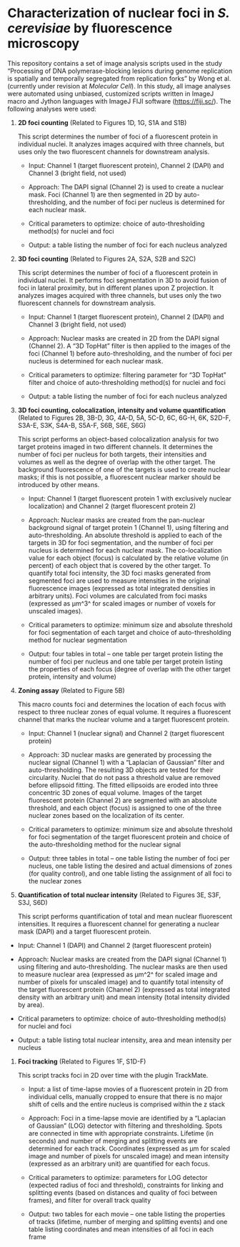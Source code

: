 # Characterization of nuclear foci in *S. cerevisiae* by fluorescence microscopy

This repository contains a set of image analysis scripts used in the
study “Processing of DNA polymerase-blocking lesions during genome
replication is spatially and temporally segregated from replication
forks” by Wong et al. (currently under revision at *Molecular Cell*). In
this study, all image analyses were automated using unbiased, customized
scripts written in ImageJ macro and Jython languages with ImageJ FIJI
software (<https://fiji.sc/>). The following analyses were used:

1.  **2D foci counting** (Related to Figures 1D, 1G, S1A and S1B)

    This script determines the number of foci of a fluorescent protein
    in individual nuclei. It analyzes images acquired with three
    channels, but uses only the two fluorescent channels for
    downstream analysis.

    -   Input: Channel 1 (target fluorescent protein), Channel 2 (DAPI) and
        Channel 3 (bright field, not used)

    -   Approach: The DAPI signal (Channel 2) is used to create a
        nuclear mask. Foci (Channel 1) are then segmented in 2D by
        auto-thresholding, and the number of foci per nucleus is determined
        for each nuclear mask.

    -   Critical parameters to optimize: choice of
        auto-thresholding method(s) for nuclei and foci

    -   Output: a table listing the number of foci for each nucleus analyzed

1.  **3D foci counting** (Related to Figures 2A, S2A, S2B and S2C)

    This script determines the number of foci of a fluorescent protein
    in individual nuclei. It performs foci segmentation in 3D to avoid
    fusion of foci in lateral proximity, but in different planes upon
    Z projection. It analyzes images acquired with three channels, but
    uses only the two fluorescent channels for downstream analysis.

    -   Input: Channel 1 (target fluorescent protein), Channel 2 (DAPI) and
        Channel 3 (bright field, not used)

    -   Approach: Nuclear masks are created in 2D from the DAPI signal
        (Channel 2). A “3D TopHat” filter is then applied to the images of
        the foci (Channel 1) before auto-thresholding, and the number of
        foci per nucleus is determined for each nuclear mask.

    -   Critical parameters to optimize: filtering parameter for “3D TopHat”
        filter and choice of auto-thresholding method(s) for nuclei and foci

    -   Output: a table listing the number of foci for each nucleus analyzed

1.  **3D foci counting, colocalization, intensity and volume
    quantification** (Related to Figures 2B, 3B-D, 3G, 4A-D, 5A, 5C-D,
    6C, 6G-H, 6K, S2D-F, S3A-E, S3K, S4A-B, S5A-F, S6B, S6E, S6G)

    This script performs an object-based colocalization analysis for two
    target proteins imaged in two different channels. It determines the
    number of foci per nucleus for both targets, their intensities and
    volumes as well as the degree of overlap with the other target. The
    background fluorescence of one of the targets is used to create
    nuclear masks; if this is not possible, a fluorescent nuclear marker
    should be introduced by other means.

    -   Input: Channel 1 (target fluorescent protein 1 with exclusively
        nuclear localization) and Channel 2 (target fluorescent protein 2)

    -   Approach: Nuclear masks are created from the pan-nuclear background
        signal of target protein 1 (Channel 1), using filtering
        and auto-thresholding. An absolute threshold is applied to each of
        the targets in 3D for foci segmentation, and the number of foci per
        nucleus is determined for each nuclear mask. The co-localization
        value for each object (focus) is calculated by the relative volume
        (in percent) of each object that is covered by the other target. To
        quantify total foci intensity, the 3D foci masks generated from
        segmented foci are used to measure intensities in the original
        fluorescence images (expressed as total integrated densities in
        arbitrary units). Foci volumes are calculated from foci masks
        (expressed as µm^3^ for scaled images or number of voxels for
        unscaled images).

    -   Critical parameters to optimize: minimum size and absolute threshold
        for foci segmentation of each target and choice of auto-thresholding
        method for nuclear segmentation

    -   Output: four tables in total – one table per target protein listing
        the number of foci per nucleus and one table per target protein
        listing the properties of each focus (degree of overlap with the
        other target protein, intensity and volume)

1.  **Zoning assay** (Related to Figure 5B)

    This macro counts foci and determines the location of each focus
    with respect to three nuclear zones of equal volume. It requires a
    fluorescent channel that marks the nuclear volume and a target
    fluorescent protein.

    -   Input: Channel 1 (nuclear signal) and Channel 2 (target
        fluorescent protein)

    -   Approach: 3D nuclear masks are generated by processing the nuclear
        signal (Channel 1) with a “Laplacian of Gaussian” filter
        and auto-thresholding. The resulting 3D objects are tested for
        their circularity. Nuclei that do not pass a threshold value are
        removed before ellipsoid fitting. The fitted ellipsoids are eroded
        into three concentric 3D zones of equal volume. Images of the target
        fluorescent protein (Channel 2) are segmented with an absolute
        threshold, and each object (focus) is assigned to one of the three
        nuclear zones based on the localization of its center.

    -   Critical parameters to optimize: minimum size and absolute threshold
        for foci segmentation of the target fluorescent protein and choice
        of the auto-thresholding method for the nuclear signal

    -   Output: three tables in total – one table listing the number of foci
        per nucleus, one table listing the desired and actual dimensions of
        zones (for quality control), and one table listing the assignment of
        all foci to the nuclear zones

1.  **Quantification of total nuclear intensity** (Related to Figures
    3E, S3F, S3J, S6D)

    This script performs quantification of total and mean nuclear
    fluorescent intensities. It requires a fluorescent channel for
    generating a nuclear mask (DAPI) and a target fluorescent protein.

-   Input: Channel 1 (DAPI) and Channel 2 (target fluorescent protein)

-   Approach: Nuclear masks are created from the DAPI signal (Channel 1)
    using filtering and auto-thresholding. The nuclear masks are then
    used to measure nuclear area (expressed as µm^2^ for scaled image
    and number of pixels for unscaled image) and to quantify total
    intensity of the target fluorescent protein (Channel 2) (expressed
    as total integrated density with an arbitrary unit) and mean
    intensity (total intensity divided by area).

-   Critical parameters to optimize: choice of
    auto-thresholding method(s) for nuclei and foci

-   Output: a table listing total nuclear intensity, area and mean
    intensity per nucleus

1.  **Foci tracking** (Related to Figures 1F, S1D-F)

    This script tracks foci in 2D over time with the plugin TrackMate.

    -   Input: a list of time-lapse movies of a fluorescent protein in 2D
        from individual cells, manually cropped to ensure that there is no
        major shift of cells and the entire nucleus is comprised within the
        z stack

    -   Approach: Foci in a time-lapse movie are identified by a “Laplacian
        of Gaussian” (LOG) detector with filtering and thresholding. Spots
        are connected in time with appropriate constraints. Lifetime
        (in seconds) and number of merging and splitting events are
        determined for each track. Coordinates (expressed as µm for scaled
        image and number of pixels for unscaled image) and mean intensity
        (expressed as an arbitrary unit) are quantified for each focus.

    -   Critical parameters to optimize: parameters for LOG detector
        (expected radius of foci and threshold), constraints for linking and
        splitting events (based on distances and quality of foci between
        frames), and filter for overall track quality

    -   Output: two tables for each movie – one table listing the properties
        of tracks (lifetime, number of merging and splitting events) and one
        table listing coordinates and mean intensities of all foci in each
        frame



